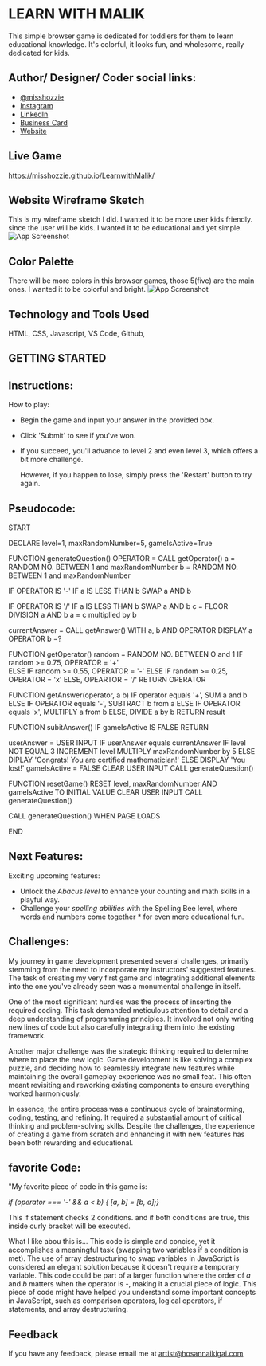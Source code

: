 
# LEARN WITH MALIK

This simple browser game is dedicated for toddlers for them to learn educational knowledge. It's colorful, it looks fun, and wholesome, really dedicated for kids. 


## Author/ Designer/ Coder social links:

- [@misshozzie](https://www.github.com/misshozzie)
- [Instagram](https://www.instagram.com/hosannaikigai/)
- [LinkedIn](https://www.linkedin.com/in/sannamartin/)
- [Business Card](https://flowcv.me/sannamartin)
- [Website](https://www.hosannaikigai.com/)


## Live Game

https://misshozzie.github.io/LearnwithMalik/



## Website Wireframe Sketch

This is my wireframe sketch I did. I wanted it to be more user kids friendly. since the user will be kids. I wanted it to be educational and yet simple.
![App Screenshot](https://i.imgur.com/M6fuT4F.jpg)




## Color Palette

There will be more colors in this browser games, those 5(five) are the main ones. I wanted it to be colorful and bright.
![App Screenshot](https://i.imgur.com/6deXtQS.png)  








## Technology and Tools Used

HTML, CSS, Javascript, VS Code, Github,
## GETTING STARTED
## Instructions:

How to play:

* Begin the game and input your answer in the provided box.
* Click 'Submit' to see if you've won.
* If you succeed, you'll advance to level 2 and even level 3, which offers a bit more challenge. 
    
    However, if you happen to lose, simply press the 'Restart' button to try again.

## Pseudocode:

START

DECLARE level=1, maxRandomNumber=5, gameIsActive=True

FUNCTION generateQuestion()
    OPERATOR = CALL getOperator()
    a = RANDOM NO. BETWEEN 1 and maxRandomNumber
    b = RANDOM NO. BETWEEN 1 and maxRandomNumber

IF OPERATOR IS '-'
    IF a IS LESS THAN b
        SWAP a AND b

IF OPERATOR IS '/'
    IF a IS LESS THAN b
        SWAP a AND b
    c = FLOOR DIVISION a AND b
    a = c multiplied by b

currentAnswer = CALL getAnswer() WITH a, b AND OPERATOR
DISPLAY a OPERATOR b =?

FUNCTION getOperator()
    random = RANDOM NO. BETWEEN O and 1
    IF random >= 0.75, OPERATOR = '+'   
    ELSE IF random >= 0.55, OPERATOR = '-'
    ELSE IF random >= 0.25, OPERATOR = 'x'
    ELSE, OPEARTOR = '/'
    RETURN OPERATOR

FUNCTION getAnswer(operator, a b)
    IF operator equals '+', SUM a and b
    ELSE IF OPERATOR equals '-', SUBTRACT b from a
    ELSE IF OPERATOR equals 'x', MULTIPLY a from b
    ELSE, DIVIDE a by b
    RETURN result

FUNCTION subitAnswer()
IF gameIsActive IS FALSE
    RETURN

userAnswer = USER INPUT
IF userAnswer equals currentAnswer
    IF level NOT EQUAL 3
    INCREMENT level
    MULTIPLY maxRandomNumber by 5
ELSE
    DIPLAY 'Congrats! You are certified mathematician!'
ELSE
    DISPLAY 'You lost!'
    gameIsActive = FALSE
CLEAR USER INPUT
CALL generateQuestion()

FUNCTION resetGame()
    RESET level, maxRandomNumber AND gameIsActive TO INITIAL VALUE
    CLEAR USER INPUT
    CALL generateQuestion()

CALL generateQuestion() WHEN PAGE LOADS

END





## Next Features:

Exciting upcoming features:

* Unlock the _Abacus level_ to enhance your counting and math skills in a playful way.
* Challenge your _spelling abilities_ with the Spelling Bee level, where words and numbers come together * for even more educational fun.


## Challenges:

My journey in game development presented several challenges, primarily stemming from the need to incorporate my instructors' suggested features. The task of creating my very first game and integrating additional elements into the one you've already seen was a monumental challenge in itself.

One of the most significant hurdles was the process of inserting the required coding. This task demanded meticulous attention to detail and a deep understanding of programming principles. It involved not only writing new lines of code but also carefully integrating them into the existing framework.

Another major challenge was the strategic thinking required to determine where to place the new logic. Game development is like solving a complex puzzle, and deciding how to seamlessly integrate new features while maintaining the overall gameplay experience was no small feat. This often meant revisiting and reworking existing components to ensure everything worked harmoniously.

In essence, the entire process was a continuous cycle of brainstorming, coding, testing, and refining. It required a substantial amount of critical thinking and problem-solving skills. Despite the challenges, the experience of creating a game from scratch and enhancing it with new features has been both rewarding and educational.

## favorite Code:

"My favorite piece of code in this game is:

*if (operator === '-' && a < b) { [a, b] = [b, a];}*

This if statement checks 2 conditions. and if both conditions are true, this inside curly bracket will be executed.

What I like abou this is... This code is simple and concise, yet it accomplishes a meaningful task (swapping two variables if a condition is met). 
The use of array destructuring to swap variables in JavaScript is considered an elegant solution because it doesn't require a temporary variable.
This code could be part of a larger function where the order of *a* and *b* matters when the operator is *-*, making it a crucial piece of logic.
This piece of code might have helped you understand some important concepts in JavaScript, such as comparison operators, logical operators, if statements, and array destructuring.

## Feedback

If you have any feedback, please email me at artist@hosannaikigai.com

